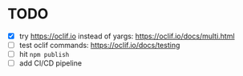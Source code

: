 # TODO

- [x] try https://oclif.io instead of yargs: https://oclif.io/docs/multi.html
- [ ] test oclif commands: https://oclif.io/docs/testing
- [ ] hit `npm publish`
- [ ] add CI/CD pipeline
